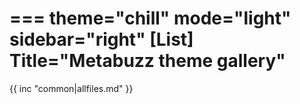 ===
theme="chill"
mode="light"
sidebar="right"
[List]
Title="Metabuzz theme gallery"
===

{{ inc "common|allfiles.md" }}



